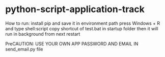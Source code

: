 # python-script-application-track
How to run:
install pip and save it in environment path
press Windows + R and type shell:script
copy shortcut of test.bat in startup folder
then it will run in background from next restart


PreCAUTION: 
USE YOUR OWN APP PASSWORD AND EMAIL IN send_email.py file
